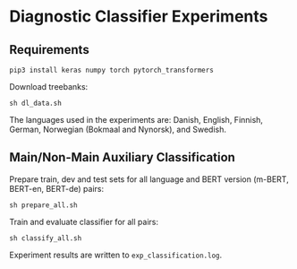# Diagnostic Classifier Experiments


## Requirements

`pip3 install keras numpy torch pytorch_transformers`

Download treebanks:

`sh dl_data.sh`

The languages used in the experiments are: Danish, English, Finnish, German, Norwegian (Bokmaal and Nynorsk), and Swedish.


## Main/Non-Main Auxiliary Classification

Prepare train, dev and test sets for all language and BERT version (m-BERT, BERT-en, BERT-de) pairs: 

`sh prepare_all.sh`

Train and evaluate classifier for all pairs: 

`sh classify_all.sh`

Experiment results are written to `exp_classification.log`.

